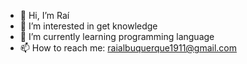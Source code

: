 - 👋 Hi, I’m Raí
- 👀 I’m interested in get knowledge
- 🌱 I’m currently learning programming language
- 📫 How to reach me: raialbuquerque1911@gmail.com

<!---
Rai9s/Rai9s is a ✨ special ✨ repository because its `README.md` (this file) appears on your GitHub profile.
You can click the Preview link to take a look at your changes.
--->
